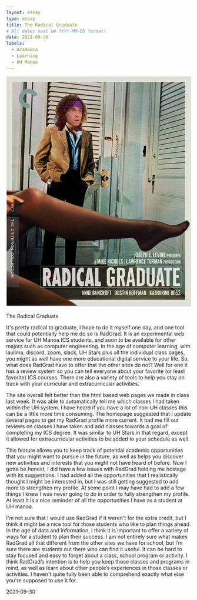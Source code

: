 ```yaml
---
layout: essay
type: essay
title: The Radical Graduate
# All dates must be YYYY-MM-DD format!
date: 2021-09-30
labels:
  - Academia
  - Learning
  - UH Manoa
---
```


<img src="../images/Radical.PNG">

The Radical Graduate

It's pretty radical to graduate, I hope to do it myself one day, and one tool that could potentially help me do so is RadGrad.  It is an experimental web service for UH Manoa ICS students, and soon to be available for other majors such as computer engineering.  In the age of computer learning, with laulima, discord, zoom, slack, UH Stars plus all the individual class pages, you might as well have one more educational digital service to your life. So, what does RadGrad have to offer that the other sites do not? Well for one it has a review system so you can tell everyone about your favorite (or least favorite) ICS courses.  There are also a variety of tools to help you stay on track with your curricular and extracurricular activities.

The site overall felt better than the html based web pages we made in class last week.  It was able to automatically tell me which classes I had taken within the UH system.  I have heard if you have a lot of non-UH classes this can be a little more time consuming.  The homepage suggested that I update several pages to get my RadGrad profile more current.  It had me fill out reviews on classes I have taken and add classes towards a goal of completing my ICS degree.  It was similar to UH Stars in that regard, except it allowed for extracurricular activities to be added to your schedule as well.

This feature allows you to keep track of potential academic opportunities that you might want to pursue in the future, as well as helps you discover new activities and interests that you might not have heard of before.  Now I gotta be honest, I did have a few issues with RadGrad holding me hostage with its suggestions.  I had added all the opportunities that I realistically thought I might be interested in, but I was still getting suggested to add more to strengthen my profile.  At some point I may have had to add a few things I knew I was never going to do in order to fully strengthen my profile.  At least it is a nice reminder of all the opportunities I have as a student at UH manoa.  

I'm not sure that I would use RadGrad if it weren't for the extra credit, but I think it might be a nice tool for those students who like to plan things ahead.  In the age of data and information, I think it is important to offer a variety of ways for a student to plan their success.  I am not entirely sure what makes RadGrad all that different from the other sites we have for school, but I’m sure there are students out there who can find it useful.  It can be hard to stay focused and easy to forget about a class, school program or activity.  I think RadGrad’s intention is to help you keep those classes and programs in mind, as well as learn about other people’s experiences in those classes or activities.  I haven't quite fully been able to comprehend exactly what else you're supposed to use it for.  


2021-09-30
